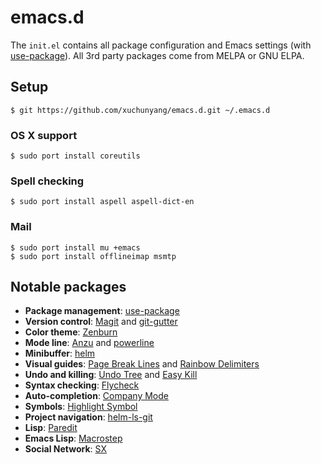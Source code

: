 # emacs.d

The `init.el` contains all package configuration and Emacs settings (with
[use-package](https://github.com/jwiegley/use-package)).  All 3rd party packages
come from MELPA or GNU ELPA.

## Setup

```console
$ git https://github.com/xuchunyang/emacs.d.git ~/.emacs.d
```

### OS X support

```console
$ sudo port install coreutils
```

### Spell checking

```console
$ sudo port install aspell aspell-dict-en
```

### Mail

```console
$ sudo port install mu +emacs
$ sudo port install offlineimap msmtp
```

## Notable packages
- **Package management**: [use-package](https://github.com/jwiegley/use-package)
- **Version control**: [Magit](https://github.com/magit/magit) and
  [git-gutter](https://github.com/syohex/emacs-git-gutter)
- **Color theme**: [Zenburn](https://github.com/bbatsov/zenburn-emacs)
- **Mode line**: [Anzu](https://github.com/syohex/emacs-anzu) and
  [powerline](https://github.com/unic0rn/powerline)
- **Minibuffer**: [helm](https://github.com/emacs-helm/helm)
- **Visual guides**:
  [Page Break Lines](https://github.com/purcell/page-break-lines) and
  [Rainbow Delimiters](https://github.com/jlr/rainbow-delimiters)
- **Undo and killing**: [Undo Tree](http://www.dr-qubit.org/emacs.php#undo-tree) and
  [Easy Kill](https://github.com/leoliu/easy-kill)
- **Syntax checking**: [Flycheck](http://flycheck.readthedocs.org)
- **Auto-completion**: [Company Mode](http://company-mode.github.io)
- **Symbols**: [Highlight Symbol](https://github.com/nschum/highlight-symbol.el)
- **Project navigation**: [helm-ls-git](https://github.com/emacs-helm/helm-ls-git)
- **Lisp**: [Paredit](http://mumble.net/~campbell/emacs/paredit.html)
- **Emacs Lisp**: [Macrostep](https://github.com/joddie/macrostep)
- **Social Network**: [SX](https://github.com/vermiculus/sx.el)

